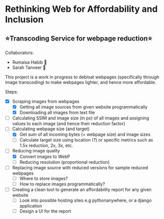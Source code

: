 
# Rethinking Web for Affordability and Inclusion
## ⭐Transcoding Service for webpage reduction⭐

Collaborators:
 - Rumaisa Habib 🐸
 - Sarah Tanveer 🌻

This project is a work in progress to debloat webpages (specifically through image transcoding) to make webpages lighter, and hence more affordable. 

Steps:

 - [x] Scraping images from webpages 
	 - [x] Getting all image sources from given website programmatically
	 - [x] Downloading all images from text file
 - [ ] Calculating SSIM and image size (in px) of all images and assigning values to each image (and hence their reduction factor)
 - [ ] Calculating webpage size (and target)
	 - [x] Get sum of all incoming bytes (= webpage size) and image sizes
	 - [ ] Calculate target size using location (?) or specific metrics such as 1.5x reduction, 2x, 3x, etc.
 - [ ] Reducing image quality
	 - [x] Convert images to WebP
	 - [ ] Reducing resolution (proportional reduction)
 - [ ] Replacing image source with reduced versions for sample reduced webpages
	 - [ ] Where to store images?
	 - [ ] How to replace images programmatically?
 - [ ] Creating a clean tool to generate an affordability report for any given website
	 - [ ] Look into possible hosting sites e.g pythonanywhere, or a django application
	 - [ ] Design a UI for the report 
